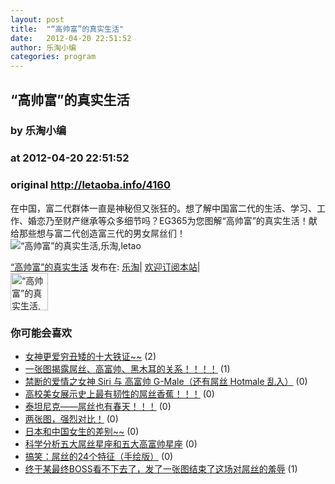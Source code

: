 ```yaml
---
layout: post
title:  "“高帅富”的真实生活"
date:   2012-04-20 22:51:52
author: 乐淘小编
categories: program
---
```


## “高帅富”的真实生活
### by 乐淘小编
### at 2012-04-20 22:51:52
### original <http://letaoba.info/4160>

<p>在中国，富二代群体一直是神秘但又张狂的。想了解中国富二代的生活、学习、工作、婚恋乃至财产继承等众多细节吗？EG365为您图解“高帅富”的真实生活！献给那些想与富二代创造富三代的男女屌丝们！<br>
<img src="http://ww3.sinaimg.cn/large/61de4577gw1ds4pkgy4kyj.jpg" alt="“高帅富”的真实生活,乐淘,letao" title="“高帅富”的真实生活|来自乐淘"></p>
<p><a href="http://letaoba.info/4160">“高帅富”的真实生活</a> 发布在: <a href="http://letaoba.info">乐淘</a>| <a href="http://letaoba.info/feed">欢迎订阅本站</a>|
<br>
<a href="http://www.taobao.com/go/chn/tbk_channel/jkwt.php?pid=mm_14340546_2405588_9605426&amp;eventid=102405"><img src="http://images.letaoba.info//2012/02/QQ%E6%88%AA%E5%9B%BE20120209103325-e1329061108901.png" alt="“高帅富”的真实生活,乐淘,letao" title="“高帅富”的真实生活|来自乐淘" height="60px"></a></p>
<h3>你可能会喜欢</h3><ul><li><a href="http://letaoba.info/3296" title="女神更爱穷丑矮的十大铁证~~ (2012 年 3 月 16 日)">女神更爱穷丑矮的十大铁证~~</a> (2)</li><li><a href="http://letaoba.info/4130" title="一张图揭露屌丝、高富帅、黑木耳的关系！！！！ (2012 年 4 月 19 日)">一张图揭露屌丝、高富帅、黑木耳的关系！！！！</a> (1)</li><li><a href="http://letaoba.info/4069" title="禁断的爱情之女神 Siri 与 高富帅 G-Male（还有屌丝 Hotmale 乱入） (2012 年 4 月 15 日)">禁断的爱情之女神 Siri 与 高富帅 G-Male（还有屌丝 Hotmale 乱入）</a> (0)</li><li><a href="http://letaoba.info/4059" title="高校美女展示史上最有韧性的屌丝香蕉！！！ (2012 年 4 月 15 日)">高校美女展示史上最有韧性的屌丝香蕉！！！</a> (0)</li><li><a href="http://letaoba.info/3978" title="泰坦尼克——屌丝也有春天！！！ (2012 年 4 月 11 日)">泰坦尼克——屌丝也有春天！！！</a> (0)</li><li><a href="http://letaoba.info/3926" title="两张图，强烈对比！ (2012 年 4 月 8 日)">两张图，强烈对比！</a> (0)</li><li><a href="http://letaoba.info/3864" title="日本和中国女生的差别~~ (2012 年 4 月 6 日)">日本和中国女生的差别~~</a> (0)</li><li><a href="http://letaoba.info/3636" title="科学分析五大屌丝星座和五大高富帅星座 (2012 年 3 月 27 日)">科学分析五大屌丝星座和五大高富帅星座</a> (0)</li><li><a href="http://letaoba.info/3185" title="搞笑：屌丝的24个特征（手绘版） (2012 年 3 月 8 日)">搞笑：屌丝的24个特征（手绘版）</a> (0)</li><li><a href="http://letaoba.info/718" title="终于某最终BOSS看不下去了，发了一张图结束了这场对屌丝的羞辱 (2011 年 11 月 11 日)">终于某最终BOSS看不下去了，发了一张图结束了这场对屌丝的羞辱</a> (1)</li></ul><img src="http://feeds.feedburner.com/~r/blogspot/CRBRG/~4/qdNs0-CJsk4" height="1" width="1">